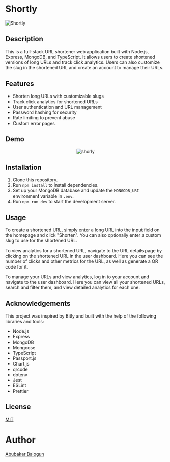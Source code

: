 # Shortly

![Shortly](https://example.com/demo.gif)

## Description

This is a full-stack URL shortener web application built with Node.js, Express, MongoDB, and TypeScript. It allows users to create shortened versions of long URLs and track click analytics. Users can also customize the slug in the shortened URL and create an account to manage their URLs.

## Features

- Shorten long URLs with customizable slugs
- Track click analytics for shortened URLs
- User authentication and URL management
- Password hashing for security
- Rate limiting to prevent abuse
- Custom error pages

## Demo

<div align="center">  
<img src="./assets/react.svg" alt="shorly">
</div>

## Installation

1. Clone this repository.
2. Run `npm install` to install dependencies.
3. Set up your MongoDB database and update the `MONGODB_URI` environment variable in `.env`.
4. Run `npm run dev` to start the development server.

## Usage

To create a shortened URL, simply enter a long URL into the input field on the homepage and click "Shorten". You can also optionally enter a custom slug to use for the shortened URL.

To view analytics for a shortened URL, navigate to the URL details page by clicking on the shortened URL in the user dashboard. Here you can see the number of clicks and other metrics for the URL, as well as generate a QR code for it.

To manage your URLs and view analytics, log in to your account and navigate to the user dashboard. Here you can view all your shortened URLs, search and filter them, and view detailed analytics for each one.


## Acknowledgements

This project was inspired by Bitly and built with the help of the following libraries and tools:

- Node.js
- Express
- MongoDB
- Mongoose
- TypeScript
- Passport.js
- Chart.js
- qrcode
- dotenv
- Jest
- ESLint
- Prettier

## License

[MIT](./LICENSE)

# Author

[Abubakar Balogun]("https://github.com/abubalo")
